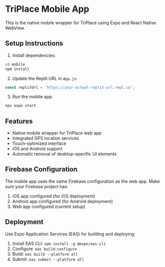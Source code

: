 # TriPlace Mobile App

This is the native mobile wrapper for TriPlace using Expo and React Native WebView.

## Setup Instructions

1. Install dependencies:
```bash
cd mobile
npm install
```

2. Update the Replit URL in `App.js`:
```javascript
const replitUrl = 'https://your-actual-replit-url.repl.co';
```

3. Run the mobile app:
```bash
npx expo start
```

## Features

- Native mobile wrapper for TriPlace web app
- Integrated GPS location services
- Touch-optimized interface
- iOS and Android support
- Automatic removal of desktop-specific UI elements

## Firebase Configuration

The mobile app uses the same Firebase configuration as the web app. Make sure your Firebase project has:

1. iOS app configured (for iOS deployment)
2. Android app configured (for Android deployment)
3. Web app configured (current setup)

## Deployment

Use Expo Application Services (EAS) for building and deploying:

1. Install EAS CLI: `npm install -g @expo/eas-cli`
2. Configure: `eas build:configure`
3. Build: `eas build --platform all`
4. Submit: `eas submit --platform all`